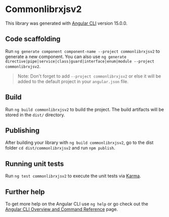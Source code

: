 # Commonlibrxjsv2

This library was generated with [Angular CLI](https://github.com/angular/angular-cli) version 15.0.0.

## Code scaffolding

Run `ng generate component component-name --project commonlibrxjsv2` to generate a new component. You can also use `ng generate directive|pipe|service|class|guard|interface|enum|module --project commonlibrxjsv2`.
> Note: Don't forget to add `--project commonlibrxjsv2` or else it will be added to the default project in your `angular.json` file. 

## Build

Run `ng build commonlibrxjsv2` to build the project. The build artifacts will be stored in the `dist/` directory.

## Publishing

After building your library with `ng build commonlibrxjsv2`, go to the dist folder `cd dist/commonlibrxjsv2` and run `npm publish`.

## Running unit tests

Run `ng test commonlibrxjsv2` to execute the unit tests via [Karma](https://karma-runner.github.io).

## Further help

To get more help on the Angular CLI use `ng help` or go check out the [Angular CLI Overview and Command Reference](https://angular.io/cli) page.
